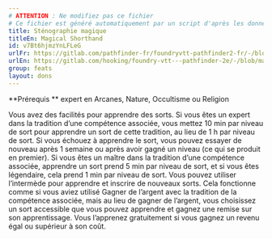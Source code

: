 ```yaml
---
# ATTENTION : Ne modifiez pas ce fichier
# Ce fichier est généré automatiquement par un script d'après les données du module Foundry VTT officiel et de sa traduction
title: Sténographie magique
titleEn: Magical Shorthand
id: v7Bt6hjmzYnLFLeG
urlFr: https://gitlab.com/pathfinder-fr/foundryvtt-pathfinder2-fr/-/blob/master/data/feats/v7Bt6hjmzYnLFLeG.htm
urlEn: https://gitlab.com/hooking/foundry-vtt---pathfinder-2e/-/blob/master/packs/data/feats.db/magical-shorthand.json
group: feats
layout: dons
---
```

**Prérequis ** expert en Arcanes, Nature, Occultisme ou Religion

Vous avez des facilités pour apprendre des sorts. Si vous êtes un expert dans la tradition d’une compétence associée, vous mettez 10 min par niveau de sort pour apprendre un sort de cette tradition, au lieu de 1 h par niveau de sort. Si vous échouez à apprendre le sort, vous pouvez essayer de nouveau après 1 semaine ou après avoir gagné un niveau (ce qui se produit en premier). Si vous êtes un maître dans la tradition d’une compétence associée, apprendre un sort prend 5 min par niveau de sort, et si vous êtes légendaire, cela prend 1 min par niveau de sort. Vous pouvez utiliser l’intermède pour apprendre et inscrire de nouveaux sorts. Cela fonctionne comme si vous aviez utilisé Gagner de l’argent avec la tradition de la compétence associée, mais au lieu de gagner de l’argent, vous choisissez un sort accessible que vous pouvez apprendre et gagnez une remise sur son apprentissage. Vous l’apprenez gratuitement si vous gagnez un revenu égal ou supérieur à son coût.


